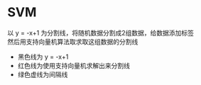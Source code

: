 # SVM
以 y = -x+1 为分割线，将随机数据分割成2组数据，给数据添加标签<br>
然后用支持向量机算法取求取这组数据的分割线<br>
* 黑色线为 y = -x+1
* 红色线为使用支持向量机求解出来分割线
* 绿色虚线为间隔线
